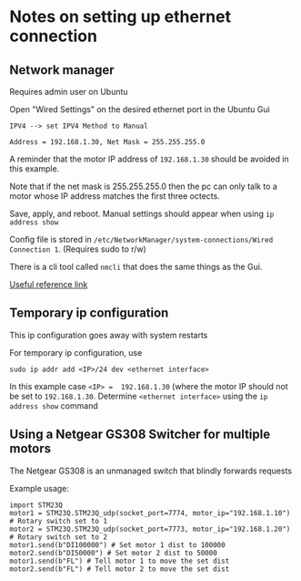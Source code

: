 # Notes on setting up ethernet connection

## Network manager

Requires admin user on Ubuntu

Open "Wired Settings" on the desired ethernet port in the Ubuntu Gui

```
IPV4 --> set IPV4 Method to Manual

Address = 192.168.1.30, Net Mask = 255.255.255.0
```

A reminder that the motor IP address of `192.168.1.30` should be avoided in this example.

Note that if the net mask is 255.255.255.0 then the pc can only talk to
a motor whose IP address matches the first three octects.

Save, apply, and reboot. Manual settings should appear when using `ip address show`

Config file is stored in `/etc/NetworkManager/system-connections/Wired Connection 1`. (Requires sudo to r/w)

There is a cli tool called `nmcli` that does the same things as the Gui.

[Useful reference link](https://devconnected.com/how-to-add-route-on-linux/)

## Temporary ip configuration

This ip configuration goes away with system restarts

For temporary ip configuration, use

```
sudo ip addr add <IP>/24 dev <ethernet interface>
```

In this example case `<IP> =  192.168.1.30` (where the motor IP should not be set to `192.168.1.30`. Determine `<ethernet interface>` using the `ip address show` command

## Using a Netgear GS308 Switcher for multiple motors

The Netgear GS308 is an unmanaged switch that blindly forwards requests

Example usage:

```
import STM23Q
motor1 = STM23Q.STM23Q_udp(socket_port=7774, motor_ip="192.168.1.10") # Rotary switch set to 1
motor2 = STM23Q.STM23Q_udp(socket_port=7773, motor_ip="192.168.1.20") # Rotary switch set to 2
motor1.send(b"DI100000") # Set motor 1 dist to 100000
motor2.send(b"DI50000") # Set motor 2 dist to 50000
motor1.send(b"FL") # Tell motor 1 to move the set dist
motor2.send(b"FL") # Tell motor 2 to move the set dist
```
